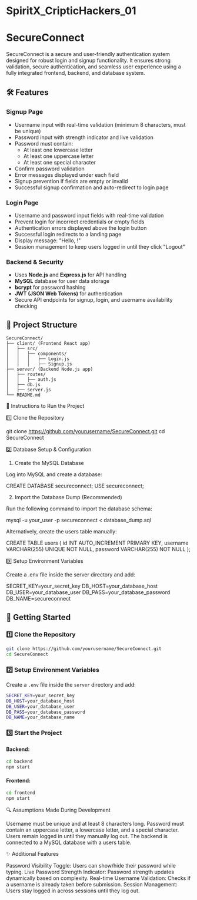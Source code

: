 # SpiritX_CripticHackers_01
# SecureConnect

SecureConnect is a secure and user-friendly authentication system designed for robust login and signup functionality. It ensures strong validation, secure authentication, and seamless user experience using a fully integrated frontend, backend, and database system.

## 🛠️ Features

### **Signup Page**
- Username input with real-time validation (minimum 8 characters, must be unique)
- Password input with strength indicator and live validation
- Password must contain:
  - At least one lowercase letter
  - At least one uppercase letter
  - At least one special character
- Confirm password validation
- Error messages displayed under each field
- Signup prevention if fields are empty or invalid
- Successful signup confirmation and auto-redirect to login page

### **Login Page**
- Username and password input fields with real-time validation
- Prevent login for incorrect credentials or empty fields
- Authentication errors displayed above the login button
- Successful login redirects to a landing page
- Display message: "Hello, <username>!"
- Session management to keep users logged in until they click "Logout"

### **Backend & Security**
- Uses **Node.js** and **Express.js** for API handling
- **MySQL** database for user data storage
- **bcrypt** for password hashing
- **JWT (JSON Web Tokens)** for authentication
- Secure API endpoints for signup, login, and username availability checking

## 📂 Project Structure
```
SecureConnect/
├── client/ (Frontend React app)
│   ├── src/
│   │   ├── components/
│   │   │   ├── Login.js
│   │   │   ├── Signup.js
├── server/ (Backend Node.js app)
│   ├── routes/
│   │   ├── auth.js
│   ├── db.js
│   ├── server.js
└── README.md
```
🚀 Instructions to Run the Project

1️⃣ Clone the Repository

git clone https://github.com/yourusername/SecureConnect.git
cd SecureConnect

2️⃣ Database Setup & Configuration

1. Create the MySQL Database

Log into MySQL and create a database:

CREATE DATABASE secureconnect;
USE secureconnect;

2. Import the Database Dump (Recommended)

Run the following command to import the database schema:

mysql -u your_user -p secureconnect < database_dump.sql

Alternatively, create the users table manually:

CREATE TABLE users (
    id INT AUTO_INCREMENT PRIMARY KEY,
    username VARCHAR(255) UNIQUE NOT NULL,
    password VARCHAR(255) NOT NULL
);

3️⃣ Setup Environment Variables

Create a .env file inside the server directory and add:

SECRET_KEY=your_secret_key
DB_HOST=your_database_host
DB_USER=your_database_user
DB_PASS=your_database_password
DB_NAME=secureconnect


## 🚀 Getting Started

### 1️⃣ Clone the Repository
```sh
git clone https://github.com/yourusername/SecureConnect.git
cd SecureConnect
```

### 2️⃣ Setup Environment Variables
Create a `.env` file inside the `server` directory and add:
```sh
SECRET_KEY=your_secret_key
DB_HOST=your_database_host
DB_USER=your_database_user
DB_PASS=your_database_password
DB_NAME=your_database_name
```

### 3️⃣ Start the Project
#### Backend:
```sh
cd backend
npm start
```
#### Frontend:
```sh
cd frontend
npm start
```

🔍 Assumptions Made During Development

Username must be unique and at least 8 characters long.
Password must contain an uppercase letter, a lowercase letter, and a special character.
Users remain logged in until they manually log out.
The backend is connected to a MySQL database with a users table.

✨ Additional Features

Password Visibility Toggle: Users can show/hide their password while typing.
Live Password Strength Indicator: Password strength updates dynamically based on complexity.
Real-time Username Validation: Checks if a username is already taken before submission.
Session Management: Users stay logged in across sessions until they log out.

